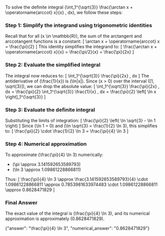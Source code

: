 

To solve the definite integral \(\int_1^{\sqrt{3}} \frac{\arctan x + \operatorname{arccot} x}{x} \, dx\), we follow these steps:

### Step 1: Simplify the integrand using trigonometric identities
Recall that for all \(x \in \mathbb{R}\), the sum of the arctangent and arccotangent functions is a constant:
\[
\arctan x + \operatorname{arccot} x = \frac{\pi}{2}
\]
This identity simplifies the integrand to:
\[
\frac{\arctan x + \operatorname{arccot} x}{x} = \frac{\pi/2}{x} = \frac{\pi}{2x}
\]

### Step 2: Evaluate the simplified integral
The integral now reduces to:
\[
\int_1^{\sqrt{3}} \frac{\pi}{2x} \, dx
\]
The antiderivative of \(\frac{1}{x}\) is \(\ln|x|\). Since \(x > 0\) over the interval \([1, \sqrt{3}]\), we can drop the absolute value:
\[
\int_1^{\sqrt{3}} \frac{\pi}{2x} \, dx = \frac{\pi}{2} \int_1^{\sqrt{3}} \frac{1}{x} \, dx = \frac{\pi}{2} \left[ \ln x \right]_1^{\sqrt{3}}
\]

### Step 3: Evaluate the definite integral
Substituting the limits of integration:
\[
\frac{\pi}{2} \left( \ln \sqrt{3} - \ln 1 \right)
\]
Since \(\ln 1 = 0\) and \(\ln \sqrt{3} = \frac{1}{2} \ln 3\), this simplifies to:
\[
\frac{\pi}{2} \cdot \frac{1}{2} \ln 3 = \frac{\pi}{4} \ln 3
\]

### Step 4: Numerical approximation
To approximate \(\frac{\pi}{4} \ln 3\) numerically:
- \(\pi \approx 3.141592653589793\)
- \(\ln 3 \approx 1.09861228866811\)

Thus:
\[
\frac{\pi}{4} \ln 3 \approx \frac{3.141592653589793}{4} \cdot 1.09861228866811 \approx 0.7853981633974483 \cdot 1.09861228866811 \approx 0.8628471829
\]

### Final Answer
The exact value of the integral is \(\frac{\pi}{4} \ln 3\), and its numerical approximation is approximately \(0.8628471829\).

{"answer": "\\frac{\\pi}{4} \\ln 3", "numerical_answer": "0.8628471829"}